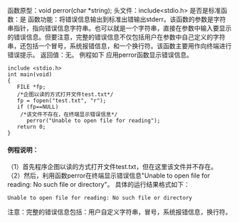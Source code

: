 函数原型：void perror(char *string);
头文件：include<stdio.h>
是否是标准函数：是
函数功能：将错误信息输出到标准出错输出stderr。该函数的参数是字符串指针，指向错误信息字符串。也可以就是一个字符串，直接在参数中输入要显示的错误信息。但要注意，完整的错误信息不仅包括用户在参数中自己定义的字符串，还包括一个冒号，系统报错信息，和一个换行符。该函数主要用作向终端进行错误提示。
返回值：无。
例程如下 应用perror函数显示错误信息。
```  
include <stdio.h> 
int main(void) 
{ 
   FILE *fp;
   /*企图以读的方式打开文件test.txt*/
   fp = fopen("test.txt", "r");
   if (fp==NULL)
    /*该文件不存在，在终端显示错误信息*/
      perror("Unable to open file for reading");
   return 0; 
}
```
#### 例程说明：
（1）首先程序企图以读的方式打开文件test.txt，但在这里该文件并不存在。
（2）然后，利用函数perror在终端显示错误信息"Unable to open file for reading: No such file or directory"。
具体的运行结果格式如下：
```  
Unable to open file for reading: No such file or directory
```
注意：完整的错误信息包括：用户自定义字符串，冒号，系统报错信息，换行符。